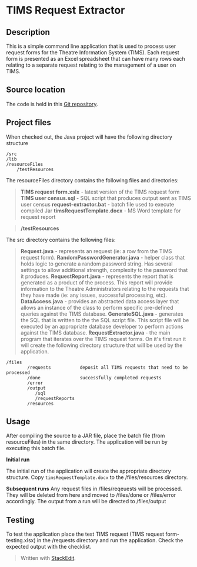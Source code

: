 

TIMS Request Extractor
======================

Description
-----------
This is a simple command line application that is used to process user request forms for the Theatre Information System (TIMS). Each request form is presented as an Excel spreadsheet that can have many rows each relating to a separate request relating to the management of a user on TIMS. 

Source location
---------------
The code is held in this [Git repository](https://github.com/hizni/tims-request-extractor).

Project files
-------------
When checked out, the Java project will have the following directory structure

    /src
    /lib
    /resourceFiles
	    /testResources

The resourceFiles directory contains the following files and directories:
>**TIMS request form.xslx** - latest version of the TIMS request form
>**TIMS user census.sql** - SQL script that produces output sent as TIMS user census
>**request-extractor.bat** - batch file used to execute compiled Jar
>**timsRequestTemplate.docx** - MS Word template for request report

>**/testResources**
	

The src directory contains the following files:
> **Request.java** - represents an request (ie: a row from the TIMS request form).
>**RandomPasswordGenerator.java** - helper class that holds logic to generate a random password string. Has several settings to allow additional strength, complexity to the password that it produces.
>**RequestReport.java** - represents the report that is generated as a product of the process. This report will provide information to the Theatre Administrators relating to the requests that they have made (ie: any issues, successful processing, etc).
>**DataAccess.java** - provides an abstracted data access layer that allows an instance of the class to perform specific pre-defined queries against the TIMS database.
>**GenerateSQL.java** - generates the SQL that is written to the the SQL script file. This script file will be executed by an appropriate database developer to perform actions against the TIMS database.
>**RequestExtractor.java** - the main program that iterates over the TIMS request forms. On it's first run it will create the following directory structure that will be used by the application.

    /files
        	/requests           deposit all TIMS requests that need to be processed
			/done               successfully completed requests
            /error
        	/output
    		   /sql
    		   /requestReports
    		/resources
    	

Usage
-----
After compiling the source to a JAR file, place the batch file (from resourceFiles) in the same directory. The application will be run by executing this batch file.

**Initial run**

The initial run of the application will create the appropriate directory structure.
Copy `timsRequestTemplate.docx` to the /files/resources directory.

**Subsequent runs**
Any request files in /files/reqeuests will be processed.
They will be deleted from here and moved to /files/done or /files/error accordingly.
The output from a run will be directed to /files/output

Testing
-------
To test the application place the test TIMS request (TIMS request form-testing.xlsx) in the /requests directory and run the application. Check the expected output with the checklist. 


> Written with [StackEdit](https://stackedit.io/).
